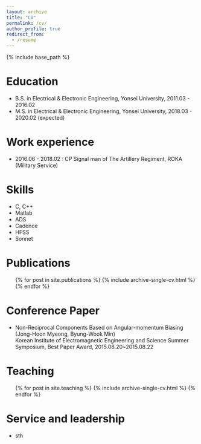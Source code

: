 ```yaml
---
layout: archive
title: "CV"
permalink: /cv/
author_profile: true
redirect_from:
  - /resume
---
```


{% include base_path %}

Education
======
* B.S. in Electrical & Electronic Engineering, Yonsei University, 2011.03 - 2016.02
* M.S. in Electrical & Electronic Engineering, Yonsei University, 2018.03 - 2020.02 (expected)

Work experience
======
* 2016.06 - 2018.02 : CP Signal man of The Artillery Regiment, ROKA (Military Service)
  
Skills
======
* C, C++
* Matlab
* ADS
* Cadence
* HFSS
* Sonnet

Publications
======
  <ul>{% for post in site.publications %}
    {% include archive-single-cv.html %}
  {% endfor %}</ul>

Conference Paper
======
* Non-Reciprocal Components Based on Angular-momentum Biasing (Jong-Hoon Myeong, Byung-Wook Min) <br>
Korean Institute of Electromagnetic Engineering and Science Summer Symposium, Best Paper Award, 2015.08.20~2015.08.22

Teaching
======
  <ul>{% for post in site.teaching %}
    {% include archive-single-cv.html %}
  {% endfor %}</ul>
  
Service and leadership
======
* sth

